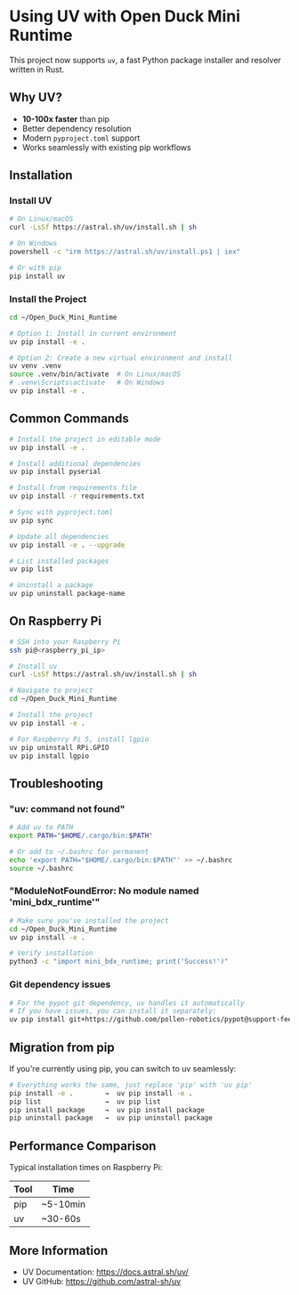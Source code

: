 # Using UV with Open Duck Mini Runtime

This project now supports `uv`, a fast Python package installer and resolver written in Rust.

## Why UV?

- **10-100x faster** than pip
- Better dependency resolution
- Modern `pyproject.toml` support
- Works seamlessly with existing pip workflows

## Installation

### Install UV

```bash
# On Linux/macOS
curl -LsSf https://astral.sh/uv/install.sh | sh

# On Windows
powershell -c "irm https://astral.sh/uv/install.ps1 | iex"

# Or with pip
pip install uv
```

### Install the Project

```bash
cd ~/Open_Duck_Mini_Runtime

# Option 1: Install in current environment
uv pip install -e .

# Option 2: Create a new virtual environment and install
uv venv .venv
source .venv/bin/activate  # On Linux/macOS
# .venv\Scripts\activate   # On Windows
uv pip install -e .
```

## Common Commands

```bash
# Install the project in editable mode
uv pip install -e .

# Install additional dependencies
uv pip install pyserial

# Install from requirements file
uv pip install -r requirements.txt

# Sync with pyproject.toml
uv pip sync

# Update all dependencies
uv pip install -e . --upgrade

# List installed packages
uv pip list

# Uninstall a package
uv pip uninstall package-name
```

## On Raspberry Pi

```bash
# SSH into your Raspberry Pi
ssh pi@<raspberry_pi_ip>

# Install uv
curl -LsSf https://astral.sh/uv/install.sh | sh

# Navigate to project
cd ~/Open_Duck_Mini_Runtime

# Install the project
uv pip install -e .

# For Raspberry Pi 5, install lgpio
uv pip uninstall RPi.GPIO
uv pip install lgpio
```

## Troubleshooting

### "uv: command not found"

```bash
# Add uv to PATH
export PATH="$HOME/.cargo/bin:$PATH"

# Or add to ~/.bashrc for permanent
echo 'export PATH="$HOME/.cargo/bin:$PATH"' >> ~/.bashrc
source ~/.bashrc
```

### "ModuleNotFoundError: No module named 'mini_bdx_runtime'"

```bash
# Make sure you've installed the project
cd ~/Open_Duck_Mini_Runtime
uv pip install -e .

# Verify installation
python3 -c "import mini_bdx_runtime; print('Success!')"
```

### Git dependency issues

```bash
# For the pypot git dependency, uv handles it automatically
# If you have issues, you can install it separately:
uv pip install git+https://github.com/pollen-robotics/pypot@support-feetech-sts3215
```

## Migration from pip

If you're currently using pip, you can switch to uv seamlessly:

```bash
# Everything works the same, just replace 'pip' with 'uv pip'
pip install -e .        →  uv pip install -e .
pip list                →  uv pip list
pip install package     →  uv pip install package
pip uninstall package   →  uv pip uninstall package
```

## Performance Comparison

Typical installation times on Raspberry Pi:

| Tool | Time     |
|------|----------|
| pip  | ~5-10min |
| uv   | ~30-60s  |

## More Information

- UV Documentation: https://docs.astral.sh/uv/
- UV GitHub: https://github.com/astral-sh/uv

